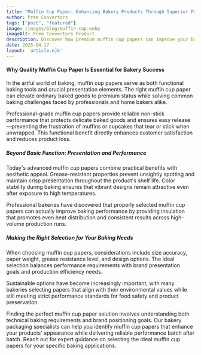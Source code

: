 ```yaml
---
title: "Muffin Cup Paper: Enhancing Bakery Products Through Superior Packaging"
author: Prem Convertors
tags: ["post", "featured"]
image: /images/blog/muffin-cup.webp
imageAlt: Prem Convertors Product
description: Discover how premium muffin cup papers can improve your baked goods' presentation, enhance performance, reduce waste, and strengthen your bakery brand.
date: 2025-04-17
layout: 'article.njk'
---
```


#### Why Quality Muffin Cup Paper Is Essential for Bakery Success

In the artful world of baking, muffin cup papers serve as both functional baking tools and crucial presentation elements. The right muffin cup paper can elevate ordinary baked goods to premium status while solving common baking challenges faced by professionals and home bakers alike.

Professional-grade muffin cup papers provide reliable non-stick performance that protects delicate baked goods and ensures easy release—preventing the frustration of muffins or cupcakes that tear or stick when unwrapped. This functional benefit directly enhances customer satisfaction and reduces product loss.

##### Beyond Basic Function: Presentation and Performance

Today's advanced muffin cup papers combine practical benefits with aesthetic appeal. Grease-resistant properties prevent unsightly spotting and maintain crisp presentation throughout the product's shelf life. Color stability during baking ensures that vibrant designs remain attractive even after exposure to high temperatures.

Professional bakeries have discovered that properly selected muffin cup papers can actually improve baking performance by providing insulation that promotes even heat distribution and consistent results across high-volume production runs.

##### Making the Right Selection for Your Baking Needs

When choosing muffin cup papers, considerations include size accuracy, paper weight, grease resistance level, and design options. The ideal selection balances performance requirements with brand presentation goals and production efficiency needs.

Sustainable options have become increasingly important, with many bakeries selecting papers that align with their environmental values while still meeting strict performance standards for food safety and product preservation.

Finding the perfect muffin cup paper solution involves understanding both technical baking requirements and brand positioning goals. Our bakery packaging specialists can help you identify muffin cup papers that enhance your products' appearance while delivering reliable performance batch after batch. Reach out for expert guidance on selecting the ideal muffin cup papers for your specific baking applications.